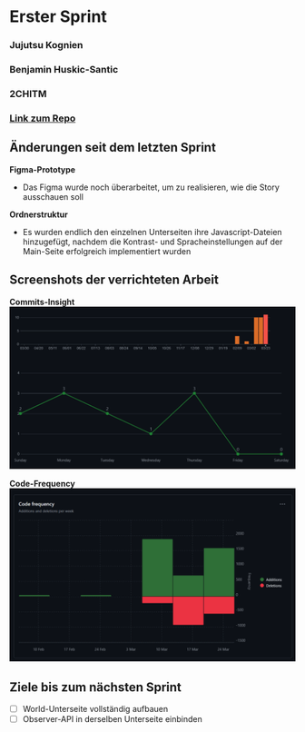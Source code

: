 # Erster Sprint

### Jujutsu Kognien
### Benjamin Huskic-Santic
### 2CHITM 
### [Link zum Repo](https://github.com/htl-leo-medtwt-projects/2425-sommerprojekt-2chitm-BenjaminH-S) 

## Änderungen seit dem letzten Sprint 

**Figma-Prototype**
- Das Figma wurde noch überarbeitet, um zu realisieren, wie die Story ausschauen soll

**Ordnerstruktur**
- Es wurden endlich den einzelnen Unterseiten ihre Javascript-Dateien hinzugefügt, nachdem die Kontrast- und Spracheinstellungen auf der Main-Seite erfolgreich implementiert wurden

## Screenshots der verrichteten Arbeit

**Commits-Insight**
![Commits](image.png)


**Code-Frequency**
![Code-Additions](image-1.png)

## Ziele bis zum nächsten Sprint 

- [ ] World-Unterseite vollständig aufbauen 
- [ ] Observer-API in derselben Unterseite einbinden 